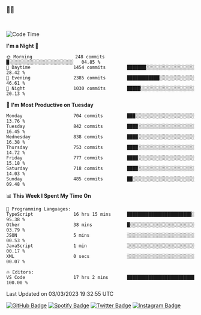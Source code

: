 ### 🤙🍺

<!-- <a href="https://github-readme-stats.vercel.app/api?username=hzak2xx&count_private=true&show_icons=true&theme=dracula">
  <img align="center" src="https://github-readme-stats.vercel.app/api?username=hzak2xx&count_private=true&show_icons=true&theme=dracula" />
</a>
</br> -->
</br>

<!--START_SECTION:waka-->
![Code Time](http://img.shields.io/badge/Code%20Time-2%2C207%20hrs%2055%20mins-blue)

**I'm a Night 🦉** 

```text
🌞 Morning                248 commits         █░░░░░░░░░░░░░░░░░░░░░░░░   04.85 % 
🌆 Daytime                1454 commits        ███████░░░░░░░░░░░░░░░░░░   28.42 % 
🌃 Evening                2385 commits        ████████████░░░░░░░░░░░░░   46.61 % 
🌙 Night                  1030 commits        █████░░░░░░░░░░░░░░░░░░░░   20.13 % 
```
📅 **I'm Most Productive on Tuesday** 

```text
Monday                   704 commits         ███░░░░░░░░░░░░░░░░░░░░░░   13.76 % 
Tuesday                  842 commits         ████░░░░░░░░░░░░░░░░░░░░░   16.45 % 
Wednesday                838 commits         ████░░░░░░░░░░░░░░░░░░░░░   16.38 % 
Thursday                 753 commits         ████░░░░░░░░░░░░░░░░░░░░░   14.72 % 
Friday                   777 commits         ████░░░░░░░░░░░░░░░░░░░░░   15.18 % 
Saturday                 718 commits         ████░░░░░░░░░░░░░░░░░░░░░   14.03 % 
Sunday                   485 commits         ██░░░░░░░░░░░░░░░░░░░░░░░   09.48 % 
```


📊 **This Week I Spent My Time On** 

```text
💬 Programming Languages: 
TypeScript               16 hrs 15 mins      ████████████████████████░   95.38 % 
Other                    38 mins             █░░░░░░░░░░░░░░░░░░░░░░░░   03.79 % 
JSON                     5 mins              ░░░░░░░░░░░░░░░░░░░░░░░░░   00.53 % 
JavaScript               1 min               ░░░░░░░░░░░░░░░░░░░░░░░░░   00.17 % 
XML                      0 secs              ░░░░░░░░░░░░░░░░░░░░░░░░░   00.07 % 

🔥 Editors: 
VS Code                  17 hrs 2 mins       █████████████████████████   100.00 % 
```


 Last Updated on 03/03/2023 19:32:55 UTC
<!--END_SECTION:waka-->

[![GitHub Badge](https://img.shields.io/badge/GitHub-100000?style=for-the-badge&logo=github&logoColor=white)](https://github.com/hzak2xx)
[![Spotify Badge](https://img.shields.io/badge/Spotify-1ED760?&style=for-the-badge&logo=spotify&logoColor=white)](https://open.spotify.com/user/uf90s6sbbh75a1mt44clkhkvf)
[![Twitter Badge](https://img.shields.io/badge/Twitter-1DA1F2?style=for-the-badge&logo=twitter&logoColor=white)](https://twitter.com/hzak2xx)
[![Instagram Badge](https://img.shields.io/badge/Instagram-E4405F?style=for-the-badge&logo=instagram&logoColor=white)](https://www.instagram.com/hzak2xx/)
